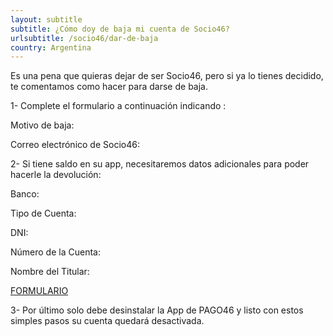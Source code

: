 ```yaml
---
layout: subtitle
subtitle: ¿Cómo doy de baja mi cuenta de Socio46?
urlsubtitle: /socio46/dar-de-baja
country: Argentina
---
```

Es una pena que quieras dejar de ser Socio46, pero si ya lo tienes decidido, te comentamos como hacer para darse de baja.

1- Complete el formulario a continuación indicando :

Motivo de baja:

Correo electrónico de Socio46:

2- Si tiene saldo en su app, necesitaremos datos adicionales para poder hacerle la devolución:

Banco:

Tipo de Cuenta:

DNI:

Número de la Cuenta:

Nombre del Titular:

[FORMULARIO](/contact-us/2)


3- Por último solo debe desinstalar la App de PAGO46 y listo con estos simples pasos su cuenta quedará desactivada.